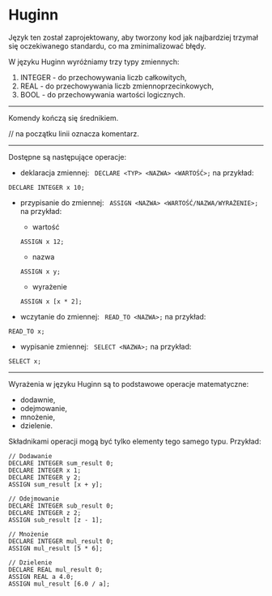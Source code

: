 # Huginn
Język ten został zaprojektowany, aby tworzony kod jak najbardziej trzymał się oczekiwanego standardu, co ma zminimalizować błędy.


W języku Huginn wyróżniamy trzy typy zmiennych:

1. INTEGER - do przechowywania liczb całkowitych,
2. REAL - do przechowywania liczb zmiennoprzecinkowych,
3. BOOL - do przechowywania wartości logicznych.

----
Komendy kończą się średnikiem.

// na początku linii oznacza komentarz.

----
Dostępne są następujące operacje:
- deklaracja zmiennej:
``` DECLARE <TYP> <NAZWA> <WARTOŚĆ>;``` na przykład:
```
DECLARE INTEGER x 10;
```

- przypisanie do zmiennej: ``` ASSIGN <NAZWA> <WARTOŚĆ/NAZWA/WYRAŻENIE>;``` na przykład:
    - wartość
    ```
    ASSIGN x 12;
    ```
    - nazwa
    ```
    ASSIGN x y;
    ```
    - wyrażenie
    ```
    ASSIGN x [x * 2];
    ```

- wczytanie do zmiennej: ``` READ_TO <NAZWA>;``` na przykład:
```
READ_TO x;
```
- wypisanie zmiennej: ``` SELECT <NAZWA>;``` na przykład:
```
SELECT x;
```

----

Wyrażenia w języku Huginn są to podstawowe operacje matematyczne:
- dodawnie,
- odejmowanie,
- mnożenie,
- dzielenie.

Składnikami operacji mogą być tylko elementy tego samego typu.
Przykład:
```
// Dodawanie
DECLARE INTEGER sum_result 0;
DECLARE INTEGER x 1;
DECLARE INTEGER y 2;
ASSIGN sum_result [x + y];

// Odejmowanie
DECLARE INTEGER sub_result 0;
DECLARE INTEGER z 2;
ASSIGN sub_result [z - 1];

// Mnożenie
DECLARE INTEGER mul_result 0;
ASSIGN mul_result [5 * 6];

// Dzielenie
DECLARE REAL mul_result 0;
ASSIGN REAL a 4.0;
ASSIGN mul_result [6.0 / a];
```

